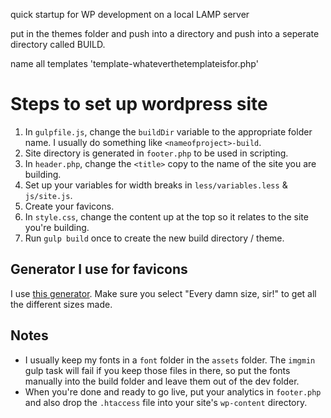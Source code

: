 quick startup for WP development on a local LAMP server

put in the themes folder and push into a directory and push into a seperate directory called BUILD.

name all templates 'template-whateverthetemplateisfor.php'


Steps to set up wordpress site
==============================

1. In `gulpfile.js`, change the `buildDir` variable to the appropriate folder name. I usually do something like `<nameofproject>-build`.
2. Site directory is generated in `footer.php` to be used in scripting.
3. In `header.php`, change the `<title>` copy to the name of the site you are building.
4. Set up your variables for width breaks in `less/variables.less` & `js/site.js`.
5. Create your favicons.
6. In `style.css`, change the content up at the top so it relates to the site you're building. 
7. Run `gulp build` once to create the new build directory / theme.

Generator I use for favicons
----------------------------

I use [this generator](http://www.favicomatic.com/). Make sure you select "Every damn size, sir!" to get all the different sizes made.


Notes
-----

* I usually keep my fonts in a `font` folder in the `assets` folder. The `imgmin` gulp task will fail if you keep those files in there, so put the fonts manually into the build folder and leave them out of the dev folder.
* When you're done and ready to go live, put your analytics in `footer.php` and also drop the `.htaccess` file into your site's `wp-content` directory.
